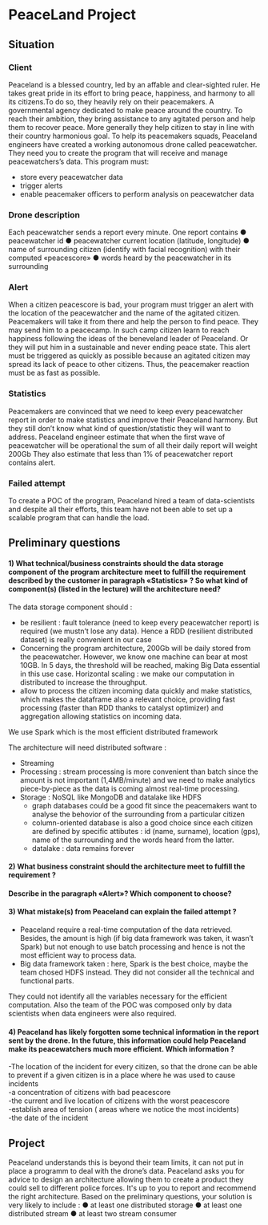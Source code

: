 # PeaceLand Project 

## Situation 
 

### Client 
 

Peaceland is a blessed country, led by an affable and clear-sighted ruler. He takes great pride in its effort to bring peace, happiness, and harmony to all its citizens.To do so, they heavily rely on their peacemakers. A governmental agency dedicated to make peace around the country. To reach their ambition, they bring assistance to any agitated person and help them to recover peace. More generally they help citizen to stay in line with their country harmonious goal. To help its peacemakers squads, Peaceland engineers have created a working autonomous drone called peacewatcher. They need you to create the program that will receive and manage 
peacewatchers’s data. This program must: 
- store every peacewatcher data 
- trigger alerts 
- enable peacemaker officers to perform analysis on peacewatcher data 
 

### Drone description 
Each peacewatcher sends a report every minute. 
One report contains 
● peacewatcher id 
● peacewatcher current location (latitude, longitude) 
● name of surrounding citizen (identify with facial recognition) with their 
computed «peacescore» 
● words heard by the peacewatcher in its surrounding 
 

### Alert 

 
When a citizen peacescore is bad, your program must trigger an alert with the location of the peacewatcher and the name of the agitated citizen. 
Peacemakers will take it from there and help the person to find peace. 
They may send him to a peacecamp. In such camp citizen learn to reach 
happiness following the ideas of the beneveland leader of Peaceland. Or they will put him in a sustainable and never ending peace state. 
This alert must be triggered as quickly as possible because an agitated citizen may spread its lack of peace to other citizens. Thus, the peacemaker reaction must be as fast as possible. 

 
### Statistics 
Peacemakers are convinced that we need to keep every peacewatcher report in 
order to make statistics and improve their Peaceland harmony. But they still don’t know what kind of question/statistic they will want to address. 
Peaceland engineer estimate that when the first wave of peacewatcher will be 
operational the sum of all their daily report will weight 200Gb 
They also estimate that less than 1% of peacewatcher report contains alert. 
 

### Failed attempt 
To create a POC of the program, Peaceland hired a team of data-scientists and despite all their efforts, this team have not been able to set up a scalable program that can handle the load. 

 

## Preliminary questions 
 

#### 1) What technical/business constraints should the data storage component of the program architecture meet to fulfill the requirement described by the customer in paragraph «Statistics» ? So what kind of component(s) (listed in the lecture) will the architecture need? 
 

The data storage component should :

- be resilient : fault tolerance (need to keep every peacewatcher report) is required (we mustn’t lose any data). Hence a RDD (resilient distributed dataset) is really convenient in our case
- Concerning the program architecture, 200Gb will be daily stored from the peacewatcher. However, we know one machine can bear at most 10GB. In 5 days, the threshold will be reached, making Big Data essential in this use case. Horizontal scaling : we make our computation in distributed to increase the throughput. 
- allow to process the citizen incoming data quickly and make statistics, which makes the dataframe also a relevant choice, providing fast processing (faster than RDD thanks to catalyst optimizer) and aggregation allowing statistics on incoming data. 

We use Spark which is the most efficient distributed framework

The architecture will need distributed software :
- Streaming
- Processing : stream processing is more convenient than batch since the amount is not important (1,4MB/minute) and we need to make analytics piece-by-piece as the data is coming almost real-time processing.
- Storage : NoSQL like MongoDB and datalake like HDFS
  - graph databases could be a good fit since the peacemakers want to analyse the behovior of the surrounding from a particular citizen
  - column-oriented database is also a good choice since each citizen are defined by specific attibutes : id (name, surname), location (gps), name of the surrounding and the words heard from the latter.
  - datalake : data remains forever 
 

#### 2) What business constraint should the architecture meet to fulfill the requirement ?
#### Describe in the paragraph «Alert»? Which component to choose? 

 
 

#### 3) What mistake(s) from Peaceland can explain the failed attempt ? 

- Peaceland require a real-time computation of the data retrieved. Besides, the amount is high (if big data framework was taken, it wasn’t Spark) but not enough to use batch processing and hence is not the most efficient way to process data.
- Big data framework taken : here, Spark is the best choice, maybe the team chosed HDFS instead.
They did not consider all the technical and functional parts.  

They could not identify all the variables necessary for the efficient computation.
Also the team of the POC was composed only by data scientists when data engineers were also required.



 
#### 4) Peaceland has likely forgotten some technical information in the report sent by the drone. In the future, this information could help Peaceland make its peacewatchers much more efficient. Which information ? 
-The location of the incident for every citizen, so that the drone can be able to prevent if a given citizen is in a place where he was used to cause incidents   
-a concentration of citizens with bad peacescore   
-the current and live location of citizens with the worst peacescore   
-establish area of tension ( areas where we notice the most incidents)  
-the date of the incident  

## Project 

 
Peaceland understands this is beyond their team limits, it can not put in place a programm to deal with the drone’s data. Peaceland asks you for advice to design an architecture allowing them to create a product they could sell to different police forces. 
It's up to you to report and recommend the right architecture. 
Based on the preliminary questions, your solution is very likely to include : 
● at least one distributed storage 
● at least one distributed stream 
● at least two stream consumer 
